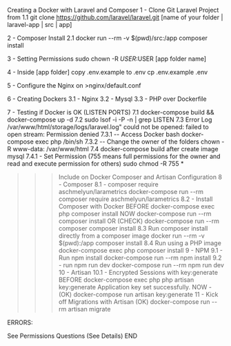 Creating a Docker with Laravel and Composer
1 - Clone Git Laravel Project from 
    1.1 git clone https://github.com/laravel/laravel.git [name of your folder | laravel-app | src | app]

2 - Composer Install
    2.1 docker run --rm -v $(pwd)/src:/app composer install

3 - Setting Permissions
    sudo chown -R $USER:$USER [app folder name]

4 - Inside [app folder] copy .env.example to .env
    cp .env.example .env

5 - Configure the Nginx on 
    >nginx/default.conf

6 - Creating Dockers
    3.1 - Nginx
    3.2 - Mysql
    3.3 - PHP over Dockerfile

7 - Testing if Docker is OK (LISTEN PORTS)
    7.1 docker-compose build && docker-compose up -d
    7.2 sudo lsof -i -P -n | grep LISTEN
    7.3 Error Log /var/www/html/storage/logs/laravel.log" could not be opened: failed to open stream: Permission denied
        7.3.1 -- Access Docker bash
                docker-compose exec php /bin/sh
        7.3.2 -- Change the owner of the folders
                chown -R www-data: /var/www/html 
    7.4 docker-compose build after create image mysql 
        7.4.1 - Set Permission (755 means full permissions for the owner and read and execute permission for others)
                sudo chmod -R 755 *

>>> Include on Docker Composer and Artisan Configuration
8 - Composer
    8.1 - composer require aschmelyun/larametrics
        docker-compose run --rm composer require aschmelyun/larametrics
    8.2 - Install Composer with Docker
        BEFORE
        docker-compose exec php composer install
        NOW
        docker-compose run --rm composer install
        OR (CHECK)
        docker-compose run --rm composer composer install
    8.3 Run composer install directly from a composer image
        docker run --rm -v $(pwd):/app composer install
    8.4 Run using a PHP image 
        docker-compose exec php composer install
9 - NPM
    9.1 - Run npm install
        docker-compose run --rm npm install
    9.2 - run npm run dev
        docker-compose run --rm npm run dev
10 - Artisan
    10.1 - Encrypted Sessions with key:generate
        BEFORE
        docker-compose exec php php artisan key:generate
        Application key set successfully.
        NOW - (OK)
        docker-compose run artisan key:generate
11 - Kick off Migrations with Artisan (OK)
    docker-compose run --rm artisan migrate


ERRORS:

See Permissions Questions (See Details)
END




